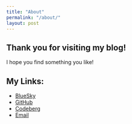 ```yaml
---
title: "About"
permalink: "/about/"
layout: post
---
```



## Thank you for visiting my blog!
I hope you find something you like!

## My Links:
- [BlueSky](https://sourdani.dev)
- [GitHub](https://github.com/sour-dani/)
- [Codeberg](https://codeberg.org/sour_dani)
- [Email](mailto:sourdanidev@gmail.com)

